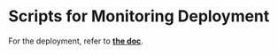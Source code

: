 # Scripts for Monitoring Deployment

For the deployment, refer to **[the doc](../../09setupMonitoring.md)**.
